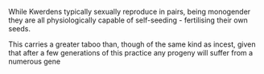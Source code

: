While Kwerdens typically sexually reproduce in pairs, being monogender they are all physiologically capable of self-seeding - fertilising their own seeds.

This carries a greater taboo than, though of the same kind as incest, given that after a few generations of this practice any progeny will suffer from a numerous gene
